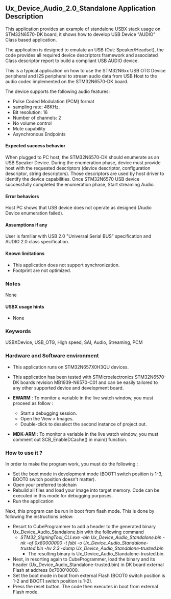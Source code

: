 
## <b>Ux_Device_Audio_2.0_Standalone Application Description</b>

This application provides an example of standalone USBX stack usage on STM32N6570-DK board, it shows how to develop USB Device "AUDIO" Class based application.

The application is designed to emulate an USB (Out: Speaker/Headset), the code provides all required device descriptors framework
and associated Class descriptor report to build a compliant USB AUDIO device.

This is a typical application on how to use the STM32N6xx USB OTG Device peripheral and I2S peripheral to stream audio data from USB Host to the audio codec implemented on the STM32N6570-DK board.

The device supports the following audio features:
  - Pulse Coded Modulation (PCM) format
  - sampling rate: 48KHz.
  - Bit resolution: 16
  - Number of channels: 2
  - No volume control
  - Mute capability
  - Asynchronous Endpoints

#### <b>Expected success behavior</b>

When plugged to PC host, the STM32N6570-DK should enumerate as an USB Speaker Device.
During the enumeration phase, device must provide host with the requested descriptors (device descriptor, configuration descriptor, string descriptors).
Those descriptors are used by host driver to identify the device capabilities. Once STM32N6570 USB device successfully completed the enumeration phase,
Start streaming Audio.

#### <b>Error behaviors</b>

Host PC shows that USB device does not operate as designed (Audio Device enumeration failed).

#### <b>Assumptions if any</b>

User is familiar with USB 2.0 "Universal Serial BUS" specification and AUDIO 2.0 class specification.

#### <b>Known limitations</b>

 - This application does not support synchronization.
 - Footprint are not optimized.

### <b>Notes</b>

None

#### <b>USBX usage hints</b>

- None

### <b>Keywords</b>

USBXDevice, USB_OTG, High speed, SAI, Audio, Streaming, PCM

### <b>Hardware and Software environment</b>

  - This application runs on STM32N657X0H3QU devices.
  - This application has been tested with STMicroelectronics STM32N6570-DK boards revision MB1939-N6570-C01 and can be easily tailored to any other supported device and development board.

  - **EWARM** : To monitor a variable in the live watch window, you must proceed as follow :
    - Start a debugging session.
    - Open the View > Images.
    - Double-click to deselect the second instance of project.out.

  - **MDK-ARM** : To monitor a variable in the live watch window, you must comment out SCB_EnableDCache() in main() function.

### <b>How to use it ?</b>

In order to make the program work, you must do the following :

 - Set the boot mode in development mode (BOOT1 switch position is 1-3, BOOT0 switch position doesn't matter).
 - Open your preferred toolchain
 - Rebuild all files and load your image into target memory. Code can be executed in this mode for debugging purposes.
 - Run the application

 Next, this program can be run in boot from flash mode. This is done by following the instructions below:

 - Resort to CubeProgrammer to add a header to the generated binary Ux_Device_Audio_Standalone.bin with the following command
   - *STM32_SigningTool_CLI.exe -bin Ux_Device_Audio_Standalone.bin -nk -of 0x80000000 -t fsbl -o Ux_Device_Audio_Standalone-trusted.bin -hv 2.3 -dump Ux_Device_Audio_Standalone-trusted.bin*
       - The resulting binary is Ux_Device_Audio_Standalone-trusted.bin.
 - Next, in resorting again to CubeProgrammer, load the binary and its header (Ux_Device_Audio_Standalone-trusted.bin) in DK board external Flash at address 0x7000'0000.
 - Set the boot mode in boot from external Flash (BOOT0 switch position is 1-2 and BOOT1 switch position is 1-2).
 - Press the reset button. The code then executes in boot from external Flash mode.